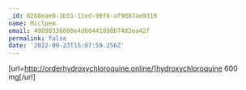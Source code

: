 ```yaml
---
_id: 82b8eae0-3b51-11ed-98f6-af9d87ae9319
name: Miclpem
email: 49890336600e4d00441898b74d2ea42f
permalink: false
date: '2022-09-23T15:07:59.256Z'
---
```

[url=http://orderhydroxychloroquine.online/]hydroxychloroquine 600 mg[/url]
